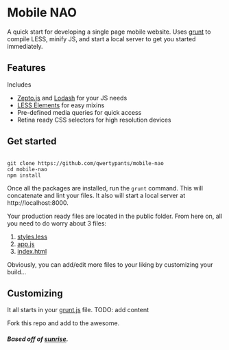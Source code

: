 Mobile NAO
==========

A quick start for developing a single page mobile website. Uses [grunt][1] to compile LESS, minify JS, and start a local server to get you started immediately.

Features
--------
Includes
- [Zepto.js](http://zeptojs.com/ "Zepto.js") and [Lodash](http://lodash.com/ "Lodash") for your JS needs
- [LESS Elements](http://lesselements.com/ "LESS Elements") for easy mixins
- Pre-defined media queries for quick access
- Retina ready CSS selectors for high resolution devices


Get started
-----------
<code>
git clone https://github.com/qwertypants/mobile-nao
cd mobile-nao
npm install
</code>

Once all the packages are installed, run the <code>grunt</code> command. This will concatenate and lint your files. It also will start a local server at http://localhost:8000.

Your production ready files are located in the public folder. From here on, all you need to do worry about 3 files:

1. [styles.less][4]
2. [app.js][5]
3. [index.html][6]

Obviously, you can add/edit more files to your liking by customizing your build...


Customizing
-----------
It all starts in your [grunt.js][3] file.
TODO: add content

Fork this repo and add to the awesome. 
##### Based off of [sunrise][2].
  [1]: http://gruntjs.com "gruntjs"
  [2]: https://github.com/sjlu/sunrise "Sunrise"
  [3]: grunt.js
  [4]: assets/less/styles.less
  [5]: assets/js/app.js
  [6]: public/index.html